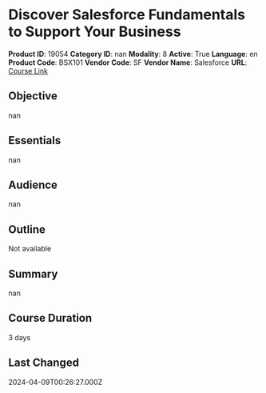 # Discover Salesforce Fundamentals to Support Your Business

**Product ID**: 19054
**Category ID**: nan
**Modality**: 8
**Active**: True
**Language**: en
**Product Code**: BSX101
**Vendor Code**: SF
**Vendor Name**: Salesforce
**URL**: [Course Link](https://www.fastlaneus.com/course/salesforce-bsx101)

## Objective
nan

## Essentials
nan

## Audience
nan

## Outline
Not available

## Summary
nan

## Course Duration
3 days

## Last Changed
2024-04-09T00:26:27.000Z

